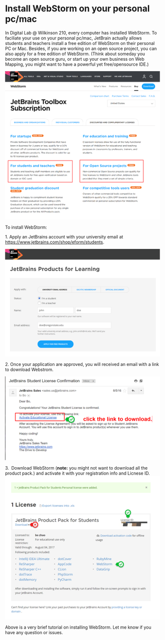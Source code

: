 # Install WebStorm on your personal pc/mac

In Digital Lab @ Wilkinson 210, every computer has installed WebStorm.  To faciliate your use on your personal pc/mac, JetBrain actually allows students and teachers install a free edition of WebStorm on their personal PC or Mac. Besides, if you are working on an open source project, you can also apply for a free edition of WebStorm. (Think about someday you become an open source guru, or start up your own business on Web Mapping, you might want to have a powerful yet free/opensource IDE.) 

![](../img/jetbrain_plans.png)

To install WebStorm:

1\. Apply an JetBrains account with your university email at https://www.jetbrains.com/shop/eform/students.

![](../img/jetbrain_apply.png)

2\. Once your application are approved, you will received an email with a link to download Webstrom.

![](../img/conform_email_from_jetbrains.png)

3\. ​ Download WebStorm (**note:** you might not want to download all the product pack.) and activate it with your registration info and Licnese ID.
![](../img/jetbrain_license.png)

Above is a very brief tutorial on installing WebStorm. Let me know if you have any question or issues. 